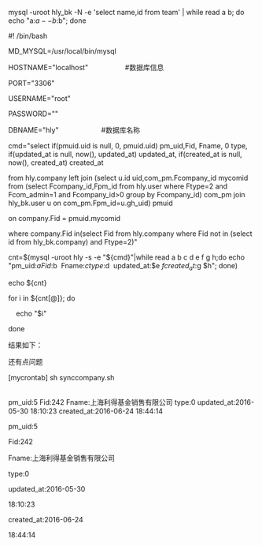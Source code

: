 mysql -uroot hly_bk -N -e 'select name,id from team' | while read a b; do echo "a:$a -- b:$b"; done 





#! /bin/bash

MD_MYSQL=/usr/local/bin/mysql



HOSTNAME="localhost"                   #数据库信息

PORT="3306"

USERNAME="root"

PASSWORD=""

DBNAME="hly"                      #数据库名称



cmd="select if(pmuid.uid is null, 0, pmuid.uid) pm_uid,Fid, Fname, 0 type, if(updated_at is null, now(), updated_at) updated_at, if(created_at is null, now(), created_at) created_at

from hly.company left join (select u.id uid,com_pm.Fcompany_id mycomid from (select Fcompany_id,Fpm_id from hly.user where Ftype=2 and Fcom_admin=1 and Fcompany_id>0 group by Fcompany_id) com_pm join hly_bk.user u on com_pm.Fpm_id=u.gh_uid) pmuid

on company.Fid = pmuid.mycomid

where company.Fid in(select Fid from hly.company where Fid not in (select id from hly_bk.company) and Ftype=2)"

cnt=$(mysql -uroot hly -s -e "${cmd}"|while read a b c d e f g h;do echo "pm_uid:$a  Fid:$b  Fname:$c  type:$d  updated_at:$e $f  created_at:$g $h"; done)

echo ${cnt}

for i in ${cnt[@]}; do

    echo "$i"

done



结果如下：

还有点问题



[mycrontab] sh synccompany.sh                                                                                                                                                                            

pm_uid:5 Fid:242 Fname:上海利得基金销售有限公司 type:0 updated_at:2016-05-30 18:10:23 created_at:2016-06-24 18:44:14

pm_uid:5

Fid:242

Fname:上海利得基金销售有限公司

type:0

updated_at:2016-05-30

18:10:23

created_at:2016-06-24

18:44:14